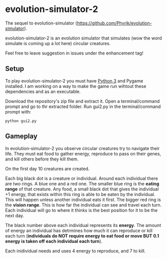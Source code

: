 # evolution-simulator-2

The sequel to evolution-simulator (https://github.com/Phyrik/evolution-simulator).

evolution-simulator-2 is an evolution simulator that simulates (wow the word simulate is coming up a lot here) circular creatures.

Feel free to leave suggestion in issues under the enhancement tag!

## Setup

To play evolution-simulator-2 you must have [Python 3](https://python.org/downloads) and Pygame installed. I am working on a way to make the game run wihtout these dependencies and as an executable.

Download the repository's zip file and extract it. Open a terminal/command prompt and go to thr extracted folder. Run gui2.py in the terminal/command prompt with:

`python gui2.py`

## Gameplay

In evolution-simulator-2 you observe circular creatures try to navigate their life. They must eat food to gather energy, reproduce to pass on their genes, and kill others before they kill them.

On the first day 10 creatures are created.

Each big black dot is a creature or individual. Around each individual there are two rings. A blue one and a red one. The smaller blue ring is the **eating range** of that creature. Any food, a small black dot that gives the individual +1 energy, that exists within this ring is able to be eaten by the individual. This will happen unless another individual eats it first. The bigger red ring is the **vision range**. This is how far the individual can see and travel each turn. Each individual will go to where it thinks is the best position for it to be the next day.

The black number above each individual represents its **energy**. The amount of energy an individual has detrmines how much it can reproduce or kill each turn (**individuals do NOT require energy to eat food or move BUT 0.1 energy is taken off each individual each turn**).

Each inidividual needs and uses 4 energy to reproduce, and 7 to kill.
